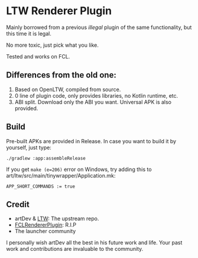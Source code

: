 # LTW Renderer Plugin

Mainly borrowed from a previous *illegal* plugin of the same functionality, but this time it is legal.

No more toxic, just pick what you like.

Tested and works on FCL.

## Differences from the old one:

1. Based on OpenLTW, compiled from source.
2. 0 line of plugin code, only provides libraries, no Kotlin runtime, etc.
3. ABI split. Download only the ABI you want. Universal APK is also provided.

## Build

Pre-built APKs are provided in Release. In case you want to build it by yourself, just type:

```shell
./gradlew :app:assembleRelease
```

If you get `make (e=206)` error on Windows, try adding this to art/ltw/src/main/tinywrapper/Application.mk:

```
APP_SHORT_COMMANDS := true
```

## Credit

- artDev & [LTW](https://github.com/artdeell/LTW): The upstream repo.
- [FCLRendererPlugin](https://github.com/FCL-Team/FCLRendererPlugin): R.I.P
- The launcher community

I personally wish artDev all the best in his future work and life. Your past work and contributions are invaluable to the community.
